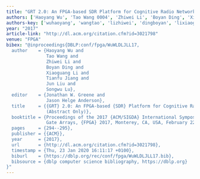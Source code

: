 ```yaml
---
title: "GRT 2.0: An FPGA-based SDR Platform for Cognitive Radio Networks"
authors: ['Haoyang Wu', 'Tao Wang 0004', 'Zhiwei Li', 'Boyan Ding', 'Xiaoguang Li', 'Tianfu Jiang', 'Jun Liu 0063', 'Songwu Lu']
authors-key: ['wuhaoyang', 'wangtao', 'lizhiwei', 'dingboyan', 'lixiaoguang', 'jiangtianfu', 'liujun', 'lusongwu']
year: "2017"
article-link: "http://dl.acm.org/citation.cfm?id=3021798"
venue: "FPGA"
bibex: "@inproceedings{DBLP:conf/fpga/WuWLDLJLL17,
  author    = {Haoyang Wu and
               Tao Wang and
               Zhiwei Li and
               Boyan Ding and
               Xiaoguang Li and
               Tianfu Jiang and
               Jun Liu and
               Songwu Lu},
  editor    = {Jonathan W. Greene and
               Jason Helge Anderson},
  title     = {{GRT} 2.0: An FPGA-based {SDR} Platform for Cognitive Radio Networks
               (Abstract Only)},
  booktitle = {Proceedings of the 2017 {ACM/SIGDA} International Symposium on Field-Programmable
               Gate Arrays, {FPGA} 2017, Monterey, CA, USA, February 22-24, 2017},
  pages     = {294--295},
  publisher = {{ACM}},
  year      = {2017},
  url       = {http://dl.acm.org/citation.cfm?id=3021798},
  timestamp = {Thu, 23 Jan 2020 16:11:17 +0100},
  biburl    = {https://dblp.org/rec/conf/fpga/WuWLDLJLL17.bib},
  bibsource = {dblp computer science bibliography, https://dblp.org}
}"
---
```

